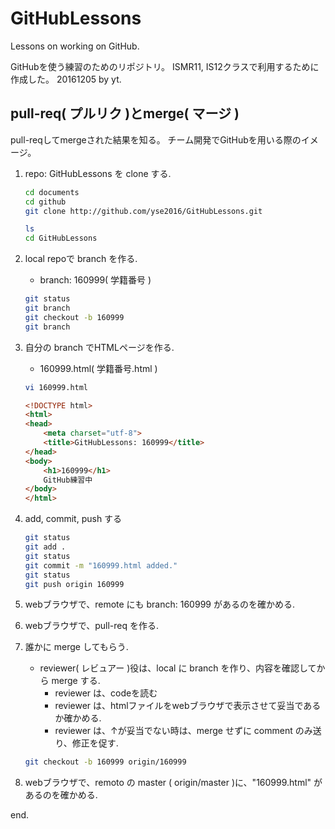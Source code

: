 # GitHubLessons
Lessons on working on GitHub.

GitHubを使う練習のためのリポジトリ。
ISMR11, IS12クラスで利用するために作成した。
20161205 by yt.


## pull-req( プルリク )とmerge( マージ )

pull-reqしてmergeされた結果を知る。
チーム開発でGitHubを用いる際のイメージ。

1. repo: GitHubLessons を clone する.

	```bash
	cd documents
	cd github
	git clone http://github.com/yse2016/GitHubLessons.git

	ls
	cd GitHubLessons
	```

2. local repoで branch を作る.
	- branch: 160999( 学籍番号 )

	```bash
	git status
	git branch
	git checkout -b 160999
	git branch
	```

3. 自分の branch でHTMLページを作る.
	- 160999.html( 学籍番号.html )

	```bash
	vi 160999.html
	```

	```html
	<!DOCTYPE html>
	<html>
	<head>
		<meta charset="utf-8">
		<title>GitHubLessons: 160999</title>
	</head>
	<body>
		<h1>160999</h1>
		GitHub練習中	
	</body>
	</html>
	```

4. add, commit, push する

	```bash
	git status
	git add .
	git status
	git commit -m "160999.html added."
	git status
	git push origin 160999
	```

5. webブラウザで、remote にも branch: 160999 があるのを確かめる.

6. webブラウザで、pull-req を作る.

7. 誰かに merge してもらう.
	- reviewer( レビュアー )役は、local に branch を作り、内容を確認してから merge する.
		- reviewer は、codeを読む
		- reviewer は、htmlファイルをwebブラウザで表示させて妥当であるか確かめる.
		- reviewer は、↑が妥当でない時は、merge せずに comment のみ送り、修正を促す.

	```bash
	git checkout -b 160999 origin/160999
	```

8. webブラウザで、remoto の master ( origin/master )に、"160999.html" があるのを確かめる.



end.
